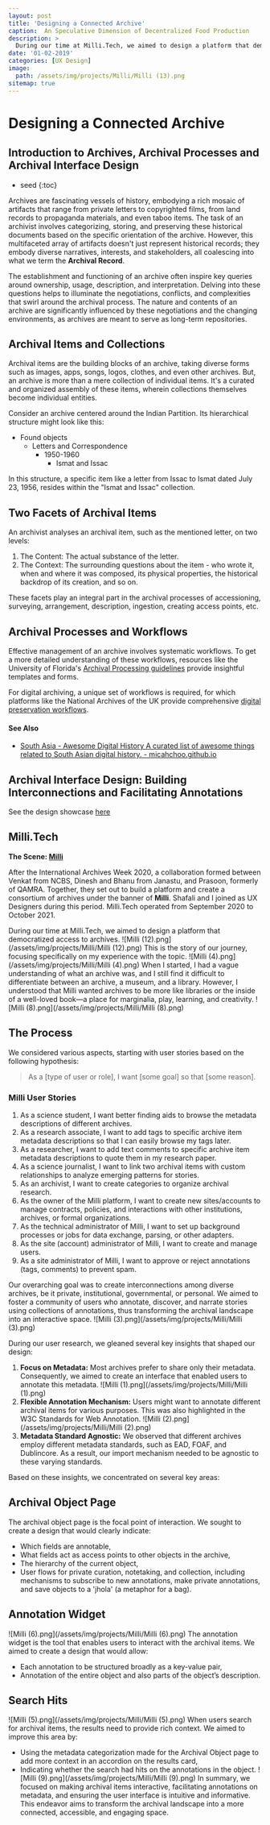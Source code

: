 ```yaml
---
layout: post
title: 'Designing a Connected Archive'
caption:  An Speculative Dimension of Decentralized Food Production
description: >
  During our time at Milli.Tech, we aimed to design a platform that democratized access to archives.
date: '01-02-2019'
categories: [UX Design]
image: 
  path: /assets/img/projects/Milli/Milli (13).png
sitemap: true
---
```

# Designing a Connected Archive
## Introduction to Archives, Archival Processes and Archival Interface Design

* seed
{:toc}

Archives are fascinating vessels of history, embodying a rich mosaic of artifacts that range from private letters to copyrighted films, from land records to propaganda materials, and even taboo items. The task of an archivist involves categorizing, storing, and preserving these historical documents based on the specific orientation of the archive. However, this multifaceted array of artifacts doesn't just represent historical records; they embody diverse narratives, interests, and stakeholders, all coalescing into what we term the **Archival Record**. 

The establishment and functioning of an archive often inspire key queries around ownership, usage, description, and interpretation. Delving into these questions helps to illuminate the negotiations, conflicts, and complexities that swirl around the archival process. The nature and contents of an archive are significantly influenced by these negotiations and the changing environments, as archives are meant to serve as long-term repositories.

## Archival Items and Collections

Archival items are the building blocks of an archive, taking diverse forms such as images, apps, songs, logos, clothes, and even other archives. But, an archive is more than a mere collection of individual items. It's a curated and organized assembly of these items, wherein collections themselves become individual entities. 

Consider an archive centered around the Indian Partition. Its hierarchical structure might look like this: 
- Found objects
  - Letters and Correspondence
    - 1950-1960
      - Ismat and Issac

In this structure, a specific item like a letter from Issac to Ismat dated July 23, 1956, resides within the "Ismat and Issac" collection. 

## Two Facets of Archival Items

An archivist analyses an archival item, such as the mentioned letter, on two levels: 

1. The Content: The actual substance of the letter. 
2. The Context: The surrounding questions about the item - who wrote it, when and where it was composed, its physical properties, the historical backdrop of its creation, and so on. 

These facets play an integral part in the archival processes of accessioning, surveying, arrangement, description, ingestion, creating access points, etc. 

## Archival Processes and Workflows

Effective management of an archive involves systematic workflows. To get a more detailed understanding of these workflows, resources like the University of Florida's [Archival Processing guidelines](https://guides.uflib.ufl.edu/archivalprocessing/docs) provide insightful templates and forms. 

For digital archiving, a unique set of workflows is required, for which platforms like the National Archives of the UK provide comprehensive [digital preservation workflows](https://www.nationalarchives.gov.uk/archives-sector/projects-and-programmes/plugged-in-powered-up/digital-preservation-workflows/).

#### See Also
- [South Asia - Awesome Digital History  A curated list of awesome things related to South Asian digital history. - micahchoo.github.io](https://micahchoo.github.io/awesome-digital-history-South-Asia/)

## Archival Interface Design: Building Interconnections and Facilitating Annotations
See the design showcase [here](https://khattamicah.tumblr.com/post/711988990811783168/designing-milli-an-open-source-cross-annotation)

## Milli.Tech
**The Scene: [Milli](https://milli.link)**

After the International Archives Week 2020, a collaboration formed between Venkat from NCBS, Dinesh and Bhanu from Janastu, and Prasoon, formerly of QAMRA. Together, they set out to build a platform and create a consortium of archives under the banner of **Milli**. Shafali and I joined as UX Designers during this period. Milli.Tech operated from September 2020 to October 2021.

During our time at Milli.Tech, we aimed to design a platform that democratized access to archives.
![Milli (12).png](/assets/img/projects/Milli/Milli (12).png)
 This is the story of our journey, focusing specifically on my experience with the topic.
![Milli (4).png](/assets/img/projects/Milli/Milli (4).png)
When I started, I had a vague understanding of what an archive was, and I still find it difficult to differentiate between an archive, a museum, and a library. However, I understood that Milli wanted archives to be more like libraries or the inside of a well-loved book—a place for marginalia, play, learning, and creativity.
![Milli (8).png](/assets/img/projects/Milli/Milli (8).png)

## The Process

We considered various aspects, starting with user stories based on the following hypothesis:
> As a [type of user or role], I want [some goal] so that [some reason].

### Milli User Stories

1. As a science student, I want better finding aids to browse the metadata descriptions of different archives.
2. As a research associate, I want to add tags to specific archive item metadata descriptions so that I can easily browse my tags later.
3. As a researcher, I want to add text comments to specific archive item metadata descriptions to quote them in my research paper.
4. As a science journalist, I want to link two archival items with custom relationships to analyze emerging patterns for stories.
5. As an archivist, I want to create categories to organize archival research.
6. As the owner of the Milli platform, I want to create new sites/accounts to manage contracts, policies, and interactions with other institutions, archives, or formal organizations.
7. As the technical administrator of Milli, I want to set up background processes or jobs for data exchange, parsing, or other adapters.
8. As the site (account) administrator of Milli, I want to create and manage users.
9. As a site administrator of Milli, I want to approve or reject annotations (tags, comments) to prevent spam.

Our overarching goal was to create interconnections among diverse archives, be it private, institutional, governmental, or personal. We aimed to foster a community of users who annotate, discover, and narrate stories using collections of annotations, thus transforming the archival landscape into an interactive space. 
![Milli (3).png](/assets/img/projects/Milli/Milli (3).png)

During our user research, we gleaned several key insights that shaped our design:

1. **Focus on Metadata:** Most archives prefer to share only their metadata. Consequently, we aimed to create an interface that enabled users to annotate this metadata. 
![Milli (1).png](/assets/img/projects/Milli/Milli (1).png)
2. **Flexible Annotation Mechanism:** Users might want to annotate different archival items for various purposes. This was also highlighted in the W3C Standards for Web Annotation. 
![Milli (2).png](/assets/img/projects/Milli/Milli (2).png)
3. **Metadata Standard Agnostic:** We observed that different archives employ different metadata standards, such as EAD, FOAF, and Dublincore. As a result, our import mechanism needed to be agnostic to these varying standards.

Based on these insights, we concentrated on several key areas:

## Archival Object Page

The archival object page is the focal point of interaction. We sought to create a design that would clearly indicate:

- Which fields are annotable,
- What fields act as access points to other objects in the archive,
- The hierarchy of the current object,
- User flows for private curation, notetaking, and collection, including mechanisms to subscribe to new annotations, make private annotations, and save objects to a 'jhola' (a metaphor for a bag).

## Annotation Widget
![Milli (6).png](/assets/img/projects/Milli/Milli (6).png)
The annotation widget is the tool that enables users to interact with the archival items. We aimed to create a design that would allow:

- Each annotation to be structured broadly as a key-value pair,
- Annotation of the entire object and also parts of the object’s description.

## Search Hits
![Milli (5).png](/assets/img/projects/Milli/Milli (5).png)
When users search for archival items, the results need to provide rich context. We aimed to improve this area by:

- Using the metadata categorization made for the Archival Object page to add more context in an accordion on the results card,
- Indicating whether the search had hits on the annotations in the object.
![Milli (9).png](/assets/img/projects/Milli/Milli (9).png)
In summary, we focused on making archival items interactive, facilitating annotations on metadata, and ensuring the user interface is intuitive and informative. This endeavor aims to transform the archival landscape into a more connected, accessible, and engaging space.









